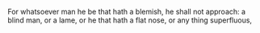 For whatsoever man he be that hath a blemish, he shall not approach: a blind man, or a lame, or he that hath a flat nose, or any thing superfluous,
